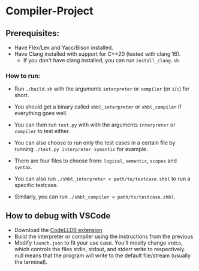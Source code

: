 # Compiler-Project

## Prerequisites:
- Have Flex/Lex and Yacc/Bison installed.
- Have Clang installed with support for C++20 (tested with clang 16).
  -   If you don't have clang installed, you can run `install_clang.sh`

### How to run:
- Run `./build.sh` with the arguments `interpreter` or `compiler` (or `i`/`c`) for short.
- You should get a binary called `shbl_interpreter` or `shbl_compiler` if everything goes well.

- You can then run `test.py` with with the arguments `interpreter` or `compiler` to test either.
- You can also choose to run only the test cases in a certain file by running `./test.py interpreter symantic` for example.
- There are four files to choose from: `logical`, `semantic`, `scopes` and `syntax`. 
- You can also run `./shbl_interpreter < path/to/testcase.shbl` to run a specific testcase.
- Similarly, you can run `./shbl_compiler < path/to/testcase.shbl`.

## How to debug with VSCode
- Download the [CodeLLDB extension](https://marketplace.visualstudio.com/items?itemName=vadimcn.vscode-lldb)
- Build the interpreter or compiler using the instructions from the previous 
- Modify `launch.json` to fit your use case. You'll mostly change `stdio`, which controls the files stdin, stdout, and stderr write to respectively. null means that the program will write to the default file/stream (usually the terminal).
